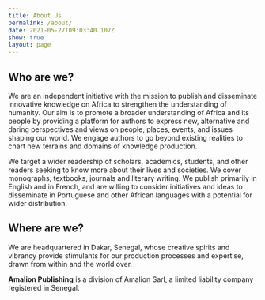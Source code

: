 ```yaml
---
title: About Us
permalink: /about/
date: 2021-05-27T09:03:40.107Z
show: true
layout: page
---
```

## Who are we?

We are an independent initiative with the mission to publish and disseminate innovative knowledge on Africa to strengthen the understanding of humanity. Our aim is to promote a broader understanding of Africa and its people by providing a platform for authors to express new, alternative and daring perspectives and views on people, places, events, and issues shaping our world. We engage authors to go beyond existing realities to chart new terrains and domains of knowledge production.

We target a wider readership of scholars, academics, students, and other readers seeking to know more about their lives and societies. We cover monographs, textbooks, journals and literary writing. We publish primarily in English and in French, and are willing to consider initiatives and ideas to disseminate in Portuguese and other African languages with a potential for wider distribution.

## Where are we?

We are headquartered in Dakar, Senegal, whose creative spirits and vibrancy provide stimulants for our production processes and expertise, drawn from within and the world over.

**Amalion Publishing** is a division of Amalion Sarl, a limited liability company registered in Senegal.